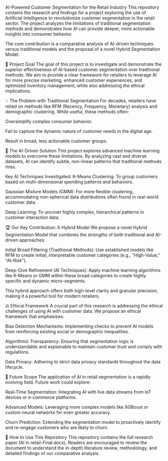 AI-Powered Customer Segmentation for the Retail Industry
This repository contains the research and findings for a project exploring the use of Artificial Intelligence to revolutionize customer segmentation in the retail sector. The project analyzes the limitations of traditional segmentation methods and demonstrates how AI can provide deeper, more actionable insights into consumer behavior.

The core contribution is a comparative analysis of AI-driven techniques versus traditional models and the proposal of a novel Hybrid Segmentation Model.

🎯 Project Goal
The goal of this project is to investigate and demonstrate the superior effectiveness of AI-based customer segmentation over traditional methods. We aim to provide a clear framework for retailers to leverage AI for more precise marketing, enhanced customer experiences, and optimized inventory management, while also addressing the ethical implications.

💡 The Problem with Traditional Segmentation
For decades, retailers have relied on methods like RFM (Recency, Frequency, Monetary) analysis and demographic clustering. While useful, these methods often:

Oversimplify complex consumer behavior.

Fail to capture the dynamic nature of customer needs in the digital age.

Result in broad, less actionable customer groups.

🤖 The AI-Driven Solution
This project explores advanced machine learning models to overcome these limitations. By analyzing vast and diverse datasets, AI can identify subtle, non-linear patterns that traditional methods miss.

Key AI Techniques Investigated:
K-Means Clustering: To group customers based on multi-dimensional spending patterns and behaviors.

Gaussian Mixture Models (GMM): For more flexible clustering, accommodating non-spherical data distributions often found in real-world customer data.

Deep Learning: To uncover highly complex, hierarchical patterns in customer interaction data.

🏆 Our Key Contribution: A Hybrid Model
We propose a novel Hybrid Segmentation Model that combines the strengths of both traditional and AI-driven approaches:

Initial Broad Filtering (Traditional Methods): Use established models like RFM to create initial, interpretable customer categories (e.g., "High-Value," "At-Risk").

Deep-Dive Refinement (AI Techniques): Apply machine learning algorithms like K-Means or GMM within these broad categories to create highly specific and dynamic micro-segments.

This hybrid approach offers both high-level clarity and granular precision, making it a powerful tool for modern retailers.

⚖️ Ethical Framework
A crucial part of this research is addressing the ethical challenges of using AI with customer data. We propose an ethical framework that emphasizes:

Bias Detection Mechanisms: Implementing checks to prevent AI models from reinforcing existing social or demographic inequalities.

Algorithmic Transparency: Ensuring that segmentation logic is understandable and explainable to maintain customer trust and comply with regulations.

Data Privacy: Adhering to strict data privacy standards throughout the data lifecycle.

🚀 Future Scope
The application of AI in retail segmentation is a rapidly evolving field. Future work could explore:

Real-Time Segmentation: Integrating AI with live data streams from IoT devices or e-commerce platforms.

Advanced Models: Leveraging more complex models like XGBoost or custom neural networks for even greater accuracy.

Churn Prediction: Extending the segmentation model to proactively identify and re-engage customers who are likely to churn.

📖 How to Use This Repository
This repository contains the full research paper (AI in retail-Final.docx). Readers are encouraged to review the document to understand the in-depth literature review, methodology, and detailed findings of our comparative analysis.
